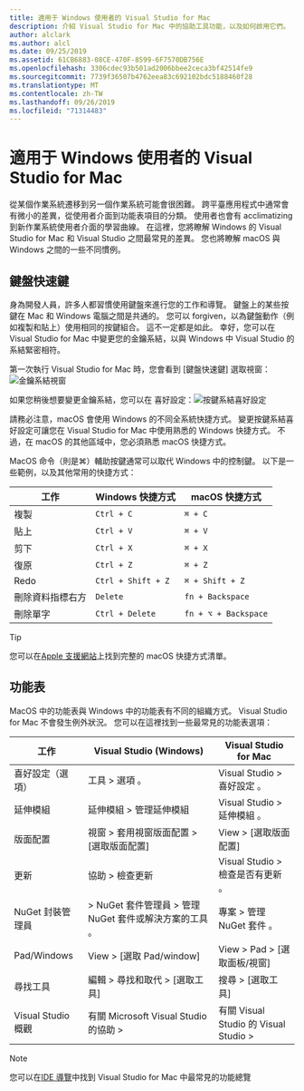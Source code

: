 ```yaml
---
title: 適用于 Windows 使用者的 Visual Studio for Mac
description: 介紹 Visual Studio for Mac 中的協助工具功能，以及如何啟用它們。
author: alclark
ms.author: alcl
ms.date: 09/25/2019
ms.assetid: 61CB6883-08CE-470F-8599-6F7570DB756E
ms.openlocfilehash: 3306cdec93b501ad2006bbee2ceca3bf42514fe9
ms.sourcegitcommit: 7739f36507b4762eea83c692102bdc5188460f28
ms.translationtype: MT
ms.contentlocale: zh-TW
ms.lasthandoff: 09/26/2019
ms.locfileid: "71314483"
---
```

# <a name="visual-studio-for-mac-for-windows-users"></a>適用于 Windows 使用者的 Visual Studio for Mac

從某個作業系統遷移到另一個作業系統可能會很困難。 跨平臺應用程式中通常會有微小的差異，從使用者介面到功能表項目的分類。 使用者也會有 acclimatizing 到新作業系統使用者介面的學習曲線。 在這裡，您將瞭解 Windows 的 Visual Studio for Mac 和 Visual Studio 之間最常見的差異。 您也將瞭解 macOS 與 Windows 之間的一些不同慣例。

## <a name="keyboard-shortcuts"></a>鍵盤快速鍵

身為開發人員，許多人都習慣使用鍵盤來進行您的工作和導覽。 鍵盤上的某些按鍵在 Mac 和 Windows 電腦之間是共通的。 您可以 forgiven，以為鍵盤動作（例如複製和貼上）使用相同的按鍵組合。 這不一定都是如此。 幸好，您可以在 Visual Studio for Mac 中變更您的金鑰系結，以與 Windows 中 Visual Studio 的系結緊密相符。

第一次執行 Visual Studio for Mac 時，您會看到 [鍵盤快速鍵] 選取視窗：![金鑰系結視窗](media/ide-tour-2019-keyboard-shortcut.png)

如果您稍後想要變更金鑰系結，您可以在 喜好設定：![按鍵系結喜好設定](media/customizing-the-ide-image10a.png)

請務必注意，macOS 會使用 Windows 的不同全系統快捷方式。 變更按鍵系結喜好設定可讓您在 Visual Studio for Mac 中使用熟悉的 Windows 快捷方式。 不過，在 macOS 的其他區域中，您必須熟悉 macOS 快捷方式。

MacOS 命令（則是⌘）輔助按鍵通常可以取代 Windows 中的控制鍵。 以下是一些範例，以及其他常用的快捷方式：

|工作                   |Windows 快捷方式         |macOS 快捷方式      |
|-----------------------|-------------------------|--------------------|
|複製                   |`Ctrl + C`               |`⌘ + C`             |
|貼上                  |`Ctrl + V`               |`⌘ + V`             |
|剪下                    |`Ctrl + X`               |`⌘ + X`             |
|復原                   |`Ctrl + Z`               |`⌘ + Z`             |
|Redo                   |`Ctrl + Shift + Z`       |`⌘ + Shift + Z`     |
|刪除資料指標右方 |`Delete`                 |`fn + Backspace`    |
|刪除單字            |`Ctrl + Delete`          |`fn + ⌥ + Backspace`|

> [!TIP]
> 您可以在[Apple 支援網站](https://support.apple.com/en-us/HT201236)上找到完整的 macOS 快捷方式清單。

## <a name="menus"></a>功能表

MacOS 中的功能表與 Windows 中的功能表有不同的組織方式。 Visual Studio for Mac 不會發生例外狀況。 您可以在這裡找到一些最常見的功能表選項：

|工作                   |Visual Studio (Windows)                                              |Visual Studio for Mac                |
|-----------------------|---------------------------------------------------------------------|-------------------------------------|
|喜好設定（選項）  |工具 > 選項 。                                                   |Visual Studio > 喜好設定 。       |
|延伸模組             |延伸模組 > 管理延伸模組                                       |Visual Studio > 延伸模組 。        |
|版面配置                |視窗 > 套用視窗版面配置 > [選取版面配置]                       |View > [選取版面配置]               |
|更新                |協助 > 檢查更新                                             |Visual Studio > 檢查是否有更新 。 |
|NuGet 封裝管理員  |> NuGet 套件管理員 > 管理 NuGet 套件或解決方案的工具 。 |專案 > 管理 NuGet 套件 。   |
|Pad/Windows         |View > [選取 Pad/window]                                         |View > Pad > [選取面板/視窗]  |
|尋找工具             |編輯 > 尋找和取代 > [選取工具]                              |搜尋 > [選取工具]               |
|Visual Studio 概觀    |有關 Microsoft Visual Studio 的協助 >                                 |有關 Visual Studio 的 Visual Studio >  

> [!NOTE]
> 您可以在[IDE 導覽](ide-tour.md)中找到 Visual Studio for Mac 中最常見的功能總覽